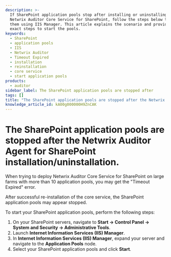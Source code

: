 ```yaml
---
description: >-
  If SharePoint application pools stop after installing or uninstalling the
  Netwrix Auditor Core Service for SharePoint, follow the steps below to restart
  them using IIS Manager. This article explains the scenario and provides the
  exact steps to start the pools.
keywords:
  - SharePoint
  - application pools
  - IIS
  - Netwrix Auditor
  - Timeout Expired
  - installation
  - reinstallation
  - core service
  - start application pools
products:
  - auditor
sidebar_label: The SharePoint application pools are stopped after
tags: []
title: "The SharePoint application pools are stopped after the Netwrix Auditor Agent for SharePoint installation/uninstallation."
knowledge_article_id: kA00g000000H9ZnCAK
---
```


# The SharePoint application pools are stopped after the Netwrix Auditor Agent for SharePoint installation/uninstallation.

When trying to deploy Netwrix Auditor Core Service for SharePoint on large farms with more than 10 application pools, you may get the "Timeout Expired" error.

After successful re-installation of the core service, the SharePoint application pools may appear stopped.

To start your SharePoint application pools, perform the following steps:

1. On your SharePoint servers, navigate to **Start → Control Panel → System and Security → Administrative Tools**.
2. Launch **Internet Information Services (IIS) Manager**.
3. In **Internet Information Services (IIS) Manager**, expand your server and navigate to the **Application Pools** node.
4. Select your SharePoint application pools and click **Start**.
